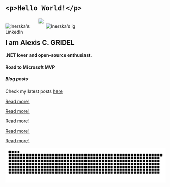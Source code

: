 
## <pre>&lt;p&gt;Hello World!&lt;/p&gt;</pre>

[<img align="right" width="400" src="https://github-readme-stats.vercel.app/api?username=Inerska&show_icons=true"/>](https://github.com/Inerska/)
<a href="https://www.linkedin.com/in/alexis-gridel/">
  <img align="left" alt="Inerska's LinkedIn" width="128px" src="https://img.shields.io/badge/-LinkedIn-0e76a8?style=flat-square&logo=Linkedin&logoColor=white" />
</a>
<a href="https://www.instagram.com/alexiis.gdl/">
  <img align="left" alt="Inerska's ig" width="128px" src="https://img.shields.io/badge/-Instagram-e4405f?style=flat-square&logo=Instagram&logoColor=white" />
</a>
<br />


## I am Alexis C. GRIDEL
#### .NET lover and open-source enthusiast.
#### Road to Microsoft MVP

##### Blog posts

Check my latest posts [here](https://agdl.dev)
<!--START_SECTION:feed-->
> 

[Read more!]()
> 

[Read more!]()
> 

[Read more!]()
> 

[Read more!]()
> 

[Read more!]()
<!--END_SECTION:feed-->

![onon-alexandre-est-la](https://github.com/Inerska/Inerska/blob/output/github-contribution-grid-snake.svg)

